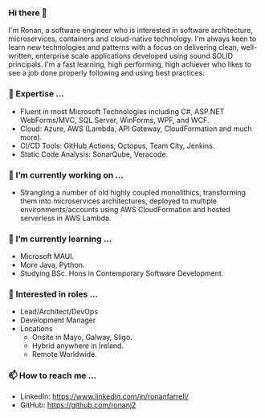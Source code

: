 ### Hi there 👋

<!--
**ronanj2/ronanj2** is a ✨ _special_ ✨ repository because its `README.md` (this file) appears on your GitHub profile.

Here are some ideas to get you started:

- 🔭 I’m currently working on ...
- 🌱 I’m currently learning ...
- 👯 I’m looking to collaborate on ...
- 🤔 I’m looking for help with ...
- 💬 Ask me about ...
- 📫 How to reach me: ...
- 😄 Pronouns: ...
- ⚡ Fun fact: ...
-->


I'm Ronan, a software engineer who is interested in software architecture, microservices, containers and cloud-native technology. I'm always keen to learn new technologies and patterns with a focus on delivering clean, well-written, enterprise scale applications developed using sound SOLID principals. I'm a fast learning, high performing, high achiever who likes to see a job done properly following and using best practices.

### 🔭 Expertise ...

- Fluent in most Microsoft Technologies including C#, ASP.NET WebForms/MVC, SQL Server, WinForms, WPF, and WCF.
- Cloud: Azure, AWS (Lambda, API Gateway, CloudFormation and much more).
- CI/CD Tools: GitHub Actions, Octopus, Team City, Jenkins.
- Static Code Analysis: SonarQube, Veracode.

### 👯 I’m currently working on ...

- Strangling a number of old highly coupled monolithics, transforming them into microservices architectures, deployed to multiple environments/accounts using AWS CloudFormation and hosted serverless in AWS Lambda.

### 🌱 I’m currently learning ...

- Microsoft MAUI.
- More Java, Python.
- Studying BSc. Hons in Contemporary Software Development.

### 💬 Interested in roles ...

- Lead/Architect/DevOps
- Development Manager
- Locations
  - Onsite in Mayo, Galway, Sligo.
  - Hybrid anywhere in Ireland.
  - Remote Worldwide.
    
### 📫 How to reach me ...

- LinkedIn: https://www.linkedin.com/in/ronanfarrell/
- GitHub: https://github.com/ronanj2

   
